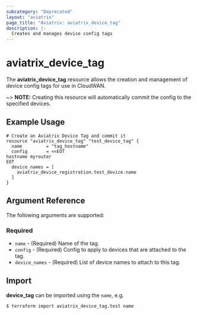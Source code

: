 ```yaml
---
subcategory: "Deprecated"
layout: "aviatrix"
page_title: "Aviatrix: aviatrix_device_tag"
description: |-
  Creates and manages device config tags
---
```


# aviatrix_device_tag

The **aviatrix_device_tag** resource allows the creation and management of device config tags for use in CloudWAN.

~> **NOTE:** Creating this resource will automatically commit the config to the specified devices.

## Example Usage

```hcl
# Create an Aviatrix Device Tag and commit it
resource "aviatrix_device_tag" "test_device_tag" {
  name         = "tag_hostname"
  config       = <<EOT
hostname myrouter
EOT
  device_names = [
    aviatrix_device_registration.test_device.name
  ]
}
```

## Argument Reference

The following arguments are supported:

### Required
* `name` - (Required) Name of the tag.
* `config` - (Required) Config to apply to devices that are attached to the tag.
* `device_names` - (Required) List of device names to attach to this tag.


## Import

**device_tag** can be imported using the `name`, e.g.

```
$ terraform import aviatrix_device_tag.test name
```
